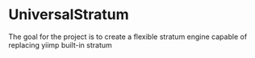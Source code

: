 # UniversalStratum
The goal for the project is to create a flexible stratum engine capable of replacing yiimp built-in stratum
